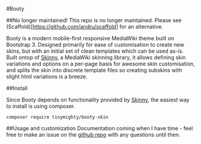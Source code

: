 #Booty

##No longer maintained!
This repo is no longer maintained. Please see (Scaffold)[https://github.com/andru/scaffold] for an alternative.

Booty is a modern mobile-first responsive MediaWiki theme built on Bootstrap 3. Designed primarily for ease of customisation to create new skins, but with an initial set of clean templates which can be used as-is.  Built ontop of [Skinny](http://github.com/tinymighty/skinny), a MediaWiki skinning library, it allows defining skin variations and options on a per-page basis for awesome skin customisation, and splits the skin into discrete template files so creating subskins with slight html variations is a breeze.

##Install

Since Booty depends on functionality provided by [Skinny](http://github.com/tinymighty/skinny), the easiest way to install is using composer.

```
composer require tinymighty/booty-skin
```

##Usage and customization
Documentation coming when I have time - feel free to make an issue on the [github repo](http://github.com/tinymighty/booty) with any questions until then.
